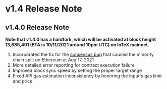# v1.4 Release Note

## v1.4.0 Release Note
**Note that v1.4.0 has a hardfork, which will be activated at block height
13,685,401 (ETA is 10/11/2021 around 10pm UTC) on IoTeX mainnet.**
1. Incorporated the fix for the [consensus bug](https://github.com/ethereum/go-ethereum/blob/master/docs/postmortems/2021-08-22-split-postmortem.md)
that caused the minority chain split on Ethereum at Aug 17, 2021
2. More detailed error reporting for contract execution failure
3. Improved block sync speed by setting the proper target range
4. Fixed API gas estimation inconsistency by honoring the input's gas limit
and price
